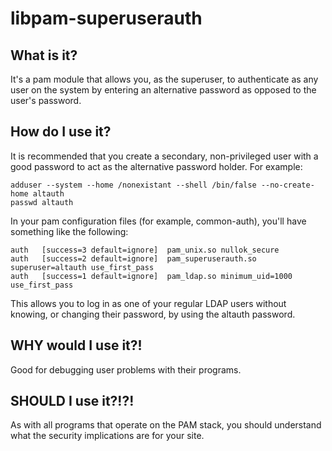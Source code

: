 libpam-superuserauth
====================

What is it?
-----------

It's a pam module that allows you, as the superuser, to authenticate as any
user on the system by entering an alternative password as opposed to the user's
password.

How do I use it?
----------------

It is recommended that you create a secondary, non-privileged user with a good
password to act as the alternative password holder.  For example:

    adduser --system --home /nonexistant --shell /bin/false --no-create-home altauth
    passwd altauth

In your pam configuration files (for example, common-auth), you'll have
something like the following:

    auth   [success=3 default=ignore]  pam_unix.so nullok_secure
    auth   [success=2 default=ignore]  pam_superuserauth.so superuser=altauth use_first_pass
    auth   [success=1 default=ignore]  pam_ldap.so minimum_uid=1000 use_first_pass

This allows you to log in as one of your regular LDAP users without knowing, or
changing their password, by using the altauth password.

WHY would I use it?!
--------------------

Good for debugging user problems with their programs.

SHOULD I use it?!?!
-------------------

As with all programs that operate on the PAM stack, you should understand what
the security implications are for your site.
